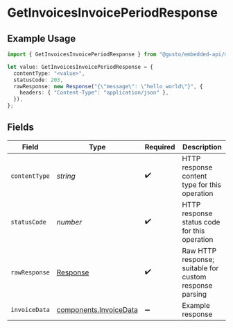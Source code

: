 # GetInvoicesInvoicePeriodResponse

## Example Usage

```typescript
import { GetInvoicesInvoicePeriodResponse } from "@gusto/embedded-api/models/operations/getinvoicesinvoiceperiod.js";

let value: GetInvoicesInvoicePeriodResponse = {
  contentType: "<value>",
  statusCode: 203,
  rawResponse: new Response("{\"message\": \"hello world\"}", {
    headers: { "Content-Type": "application/json" },
  }),
};
```

## Fields

| Field                                                                 | Type                                                                  | Required                                                              | Description                                                           |
| --------------------------------------------------------------------- | --------------------------------------------------------------------- | --------------------------------------------------------------------- | --------------------------------------------------------------------- |
| `contentType`                                                         | *string*                                                              | :heavy_check_mark:                                                    | HTTP response content type for this operation                         |
| `statusCode`                                                          | *number*                                                              | :heavy_check_mark:                                                    | HTTP response status code for this operation                          |
| `rawResponse`                                                         | [Response](https://developer.mozilla.org/en-US/docs/Web/API/Response) | :heavy_check_mark:                                                    | Raw HTTP response; suitable for custom response parsing               |
| `invoiceData`                                                         | [components.InvoiceData](../../models/components/invoicedata.md)      | :heavy_minus_sign:                                                    | Example response                                                      |
